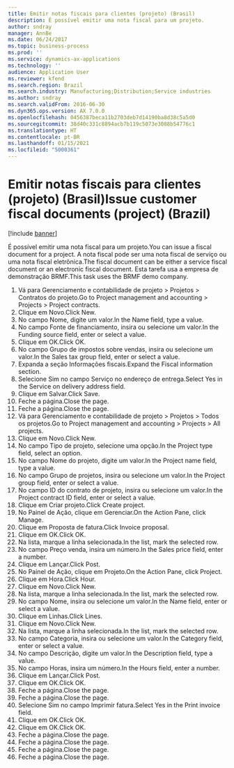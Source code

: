 ```yaml
---
title: Emitir notas fiscais para clientes (projeto) (Brasil)
description: É possível emitir uma nota fiscal para um projeto.
author: sndray
manager: AnnBe
ms.date: 06/24/2017
ms.topic: business-process
ms.prod: ''
ms.service: dynamics-ax-applications
ms.technology: ''
audience: Application User
ms.reviewer: kfend
ms.search.region: Brazil
ms.search.industry: Manufacturing;Distribution;Service industries
ms.author: sndray
ms.search.validFrom: 2016-06-30
ms.dyn365.ops.version: AX 7.0.0
ms.openlocfilehash: 0456387beca11b2703deb7d14190ba8d38c5a5d0
ms.sourcegitcommit: 38d40c331c8894acb7b119c5073e3088b54776c1
ms.translationtype: HT
ms.contentlocale: pt-BR
ms.lasthandoff: 01/15/2021
ms.locfileid: "5000361"
---
```

# <a name="issue-customer-fiscal-documents-project-brazil"></a><span data-ttu-id="61206-103">Emitir notas fiscais para clientes (projeto) (Brasil)</span><span class="sxs-lookup"><span data-stu-id="61206-103">Issue customer fiscal documents (project) (Brazil)</span></span>

[!include [banner](../../includes/banner.md)]

<span data-ttu-id="61206-104">É possível emitir uma nota fiscal para um projeto.</span><span class="sxs-lookup"><span data-stu-id="61206-104">You can issue a fiscal document for a project.</span></span> <span data-ttu-id="61206-105">A nota fiscal pode ser uma nota fiscal de serviço ou uma nota fiscal eletrônica.</span><span class="sxs-lookup"><span data-stu-id="61206-105">The fiscal document can be either a service fiscal document or an electronic fiscal document.</span></span> <span data-ttu-id="61206-106">Esta tarefa usa a empresa de demonstração BRMF.</span><span class="sxs-lookup"><span data-stu-id="61206-106">This task uses the BRMF demo company.</span></span>

1. <span data-ttu-id="61206-107">Vá para Gerenciamento e contabilidade de projeto > Projetos > Contratos do projeto.</span><span class="sxs-lookup"><span data-stu-id="61206-107">Go to Project management and accounting > Projects > Project contracts.</span></span>
2. <span data-ttu-id="61206-108">Clique em Novo.</span><span class="sxs-lookup"><span data-stu-id="61206-108">Click New.</span></span>
3. <span data-ttu-id="61206-109">No campo Nome, digite um valor.</span><span class="sxs-lookup"><span data-stu-id="61206-109">In the Name field, type a value.</span></span>
4. <span data-ttu-id="61206-110">No campo Fonte de financiamento, insira ou selecione um valor.</span><span class="sxs-lookup"><span data-stu-id="61206-110">In the Funding source field, enter or select a value.</span></span>
5. <span data-ttu-id="61206-111">Clique em OK.</span><span class="sxs-lookup"><span data-stu-id="61206-111">Click OK.</span></span>
6. <span data-ttu-id="61206-112">No campo Grupo de impostos sobre vendas, insira ou selecione um valor.</span><span class="sxs-lookup"><span data-stu-id="61206-112">In the Sales tax group field, enter or select a value.</span></span>
7. <span data-ttu-id="61206-113">Expanda a seção Informações fiscais.</span><span class="sxs-lookup"><span data-stu-id="61206-113">Expand the Fiscal information section.</span></span>
8. <span data-ttu-id="61206-114">Selecione Sim no campo Serviço no endereço de entrega.</span><span class="sxs-lookup"><span data-stu-id="61206-114">Select Yes in the Service on delivery address field.</span></span>
9. <span data-ttu-id="61206-115">Clique em Salvar.</span><span class="sxs-lookup"><span data-stu-id="61206-115">Click Save.</span></span>
10. <span data-ttu-id="61206-116">Feche a página.</span><span class="sxs-lookup"><span data-stu-id="61206-116">Close the page.</span></span>
11. <span data-ttu-id="61206-117">Feche a página.</span><span class="sxs-lookup"><span data-stu-id="61206-117">Close the page.</span></span>
12. <span data-ttu-id="61206-118">Vá para Gerenciamento e contabilidade de projeto > Projetos > Todos os projetos.</span><span class="sxs-lookup"><span data-stu-id="61206-118">Go to Project management and accounting > Projects > All projects.</span></span>
13. <span data-ttu-id="61206-119">Clique em Novo.</span><span class="sxs-lookup"><span data-stu-id="61206-119">Click New.</span></span>
14. <span data-ttu-id="61206-120">No campo Tipo de projeto, selecione uma opção.</span><span class="sxs-lookup"><span data-stu-id="61206-120">In the Project type field, select an option.</span></span>
15. <span data-ttu-id="61206-121">No campo Nome do projeto, digite um valor.</span><span class="sxs-lookup"><span data-stu-id="61206-121">In the Project name field, type a value.</span></span>
16. <span data-ttu-id="61206-122">No campo Grupo de projetos, insira ou selecione um valor.</span><span class="sxs-lookup"><span data-stu-id="61206-122">In the Project group field, enter or select a value.</span></span>
17. <span data-ttu-id="61206-123">No campo ID do contrato de projeto, insira ou selecione um valor.</span><span class="sxs-lookup"><span data-stu-id="61206-123">In the Project contract ID field, enter or select a value.</span></span>
18. <span data-ttu-id="61206-124">Clique em Criar projeto.</span><span class="sxs-lookup"><span data-stu-id="61206-124">Click Create project.</span></span>
19. <span data-ttu-id="61206-125">No Painel de Ação, clique em Gerenciar.</span><span class="sxs-lookup"><span data-stu-id="61206-125">On the Action Pane, click Manage.</span></span>
20. <span data-ttu-id="61206-126">Clique em Proposta de fatura.</span><span class="sxs-lookup"><span data-stu-id="61206-126">Click Invoice proposal.</span></span>
21. <span data-ttu-id="61206-127">Clique em OK.</span><span class="sxs-lookup"><span data-stu-id="61206-127">Click OK.</span></span>
22. <span data-ttu-id="61206-128">Na lista, marque a linha selecionada.</span><span class="sxs-lookup"><span data-stu-id="61206-128">In the list, mark the selected row.</span></span>
23. <span data-ttu-id="61206-129">No campo Preço venda, insira um número.</span><span class="sxs-lookup"><span data-stu-id="61206-129">In the Sales price field, enter a number.</span></span>
24. <span data-ttu-id="61206-130">Clique em Lançar.</span><span class="sxs-lookup"><span data-stu-id="61206-130">Click Post.</span></span>
25. <span data-ttu-id="61206-131">No Painel de Ação, clique em Projeto.</span><span class="sxs-lookup"><span data-stu-id="61206-131">On the Action Pane, click Project.</span></span>
26. <span data-ttu-id="61206-132">Clique em Hora.</span><span class="sxs-lookup"><span data-stu-id="61206-132">Click Hour.</span></span>
27. <span data-ttu-id="61206-133">Clique em Novo.</span><span class="sxs-lookup"><span data-stu-id="61206-133">Click New.</span></span>
28. <span data-ttu-id="61206-134">Na lista, marque a linha selecionada.</span><span class="sxs-lookup"><span data-stu-id="61206-134">In the list, mark the selected row.</span></span>
29. <span data-ttu-id="61206-135">No campo Nome, insira ou selecione um valor.</span><span class="sxs-lookup"><span data-stu-id="61206-135">In the Name field, enter or select a value.</span></span>
30. <span data-ttu-id="61206-136">Clique em Linhas.</span><span class="sxs-lookup"><span data-stu-id="61206-136">Click Lines.</span></span>
31. <span data-ttu-id="61206-137">Clique em Novo.</span><span class="sxs-lookup"><span data-stu-id="61206-137">Click New.</span></span>
32. <span data-ttu-id="61206-138">Na lista, marque a linha selecionada.</span><span class="sxs-lookup"><span data-stu-id="61206-138">In the list, mark the selected row.</span></span>
33. <span data-ttu-id="61206-139">No campo Categoria, insira ou selecione um valor.</span><span class="sxs-lookup"><span data-stu-id="61206-139">In the Category field, enter or select a value.</span></span>
34. <span data-ttu-id="61206-140">No campo Descrição, digite um valor.</span><span class="sxs-lookup"><span data-stu-id="61206-140">In the Description field, type a value.</span></span>
35. <span data-ttu-id="61206-141">No campo Horas, insira um número.</span><span class="sxs-lookup"><span data-stu-id="61206-141">In the Hours field, enter a number.</span></span>
36. <span data-ttu-id="61206-142">Clique em Lançar.</span><span class="sxs-lookup"><span data-stu-id="61206-142">Click Post.</span></span>
37. <span data-ttu-id="61206-143">Clique em OK.</span><span class="sxs-lookup"><span data-stu-id="61206-143">Click OK.</span></span>
38. <span data-ttu-id="61206-144">Feche a página.</span><span class="sxs-lookup"><span data-stu-id="61206-144">Close the page.</span></span>
39. <span data-ttu-id="61206-145">Feche a página.</span><span class="sxs-lookup"><span data-stu-id="61206-145">Close the page.</span></span>
40. <span data-ttu-id="61206-146">Selecione Sim no campo Imprimir fatura.</span><span class="sxs-lookup"><span data-stu-id="61206-146">Select Yes in the Print invoice field.</span></span>
41. <span data-ttu-id="61206-147">Clique em OK.</span><span class="sxs-lookup"><span data-stu-id="61206-147">Click OK.</span></span>
42. <span data-ttu-id="61206-148">Clique em OK.</span><span class="sxs-lookup"><span data-stu-id="61206-148">Click OK.</span></span>
43. <span data-ttu-id="61206-149">Feche a página.</span><span class="sxs-lookup"><span data-stu-id="61206-149">Close the page.</span></span>
44. <span data-ttu-id="61206-150">Feche a página.</span><span class="sxs-lookup"><span data-stu-id="61206-150">Close the page.</span></span>
45. <span data-ttu-id="61206-151">Feche a página.</span><span class="sxs-lookup"><span data-stu-id="61206-151">Close the page.</span></span>
46. <span data-ttu-id="61206-152">Feche a página.</span><span class="sxs-lookup"><span data-stu-id="61206-152">Close the page.</span></span>

